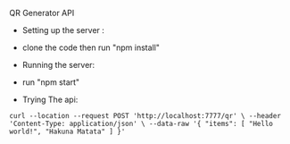 QR Generator API

* Setting up the server :

- clone the code then run "npm install"

* Running the server:

- run "npm start"

* Trying The api:

`
curl --location --request POST 'http://localhost:7777/qr' \
--header 'Content-Type: application/json' \
--data-raw '{
    "items": [
        "Hello world!",
        "Hakuna Matata"
    ]
}'
`
